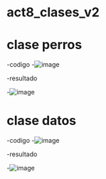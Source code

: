 # act8_clases_v2
# clase perros
-codigo
-![image](https://github.com/user-attachments/assets/1883ff16-e006-4e35-a138-490a4cfdb298)

-resultado

-![image](https://github.com/user-attachments/assets/afa9d726-145e-48d8-b232-0911ae665662)







# clase datos

-codigo
-![image](https://github.com/user-attachments/assets/a333c794-45c4-4f5a-b026-b3a459c89b9e)


-resultado

-![image](https://github.com/user-attachments/assets/9c29e477-4529-456f-bce5-1a8b75e5ef3a)


